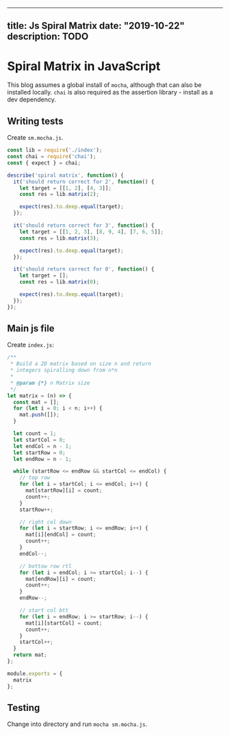 
---
title: Js Spiral Matrix
date: "2019-10-22"
description: TODO
---

# Spiral Matrix in JavaScript

This blog assumes a global install of `mocha`, although that can also be installed locally. `chai` is also required as the assertion library - install as a dev dependency.

## Writing tests

Create `sm.mocha.js`.

```javascript
const lib = require('./index');
const chai = require('chai');
const { expect } = chai;

describe('spiral matrix', function() {
  it('should return correct for 2', function() {
    let target = [[1, 2], [4, 3]];
    const res = lib.matrix(2);

    expect(res).to.deep.equal(target);
  });

  it('should return correct for 3', function() {
    let target = [[1, 2, 3], [8, 9, 4], [7, 6, 5]];
    const res = lib.matrix(3);

    expect(res).to.deep.equal(target);
  });

  it('should return correct for 0', function() {
    let target = [];
    const res = lib.matrix(0);

    expect(res).to.deep.equal(target);
  });
});
```

## Main js file

Create `index.js`:

```javascript
/**
 * Build a 2D matrix based on size n and return
 * integers spiralling down from n*n
 *
 * @param {*} n Matrix size
 */
let matrix = (n) => {
  const mat = [];
  for (let i = 0; i < n; i++) {
    mat.push([]);
  }

  let count = 1;
  let startCol = 0;
  let endCol = n - 1;
  let startRow = 0;
  let endRow = n - 1;

  while (startRow <= endRow && startCol <= endCol) {
    // top row
    for (let i = startCol; i <= endCol; i++) {
      mat[startRow][i] = count;
      count++;
    }
    startRow++;

    // right col down
    for (let i = startRow; i <= endRow; i++) {
      mat[i][endCol] = count;
      count++;
    }
    endCol--;

    // bottow row rtl
    for (let i = endCol; i >= startCol; i--) {
      mat[endRow][i] = count;
      count++;
    }
    endRow--;

    // start col btt
    for (let i = endRow; i >= startRow; i--) {
      mat[i][startCol] = count;
      count++;
    }
    startCol++;
  }
  return mat;
};

module.exports = {
  matrix
};
```

## Testing

Change into directory and run `mocha sm.mocha.js`.

